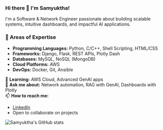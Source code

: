 
<!--
**samyuktha-saravanan/samyuktha-saravanan** is a ✨ _special_ ✨ repository because its `README.md` (this file) appears on your GitHub profile.

Here are some ideas to get you started:

- 🔭 I’m currently working on ...
- 🌱 I’m currently learning ...
- 👯 I’m looking to collaborate on ...
- 🤔 I’m looking for help with ...
- 💬 Ask me about ...
- 📫 How to reach me: ...
- 😄 Pronouns: ...
- ⚡ Fun fact: ...
-->

### Hi there 👋 I'm Samyuktha!

I'm a Software & Network Engineer passionate about building scalable systems, intuitive dashboards, and impactful AI applications.  

### 🎯 Areas of Expertise

- **Programming Languages:** Python, C/C++, Shell Scripting, HTML/CSS
- **Frameworks:** Django, Flask, REST APIs, Plotly Dash
- **Databases:** MySQL, NoSQL (MongoDB)
- **Cloud Platforms:** AWS
- **DevOps:** Docker, Git, Ansible


🌱 **Learning:** AWS Cloud, Advanced GenAI apps  
💬 **Ask me about:** Network automation, RAG with GenAI, Dashboards with Plotly  
📫 **How to reach me:** 
- [LinkedIn](https://www.linkedin.com/in/samyuktha-saravanan)  
- Open to collaborate on projects


<!-- Stats -->
![Samyuktha's GitHub stats](https://github-readme-stats.vercel.app/api?username=samyuktha-saravanan&show_icons=true&theme=radical)


